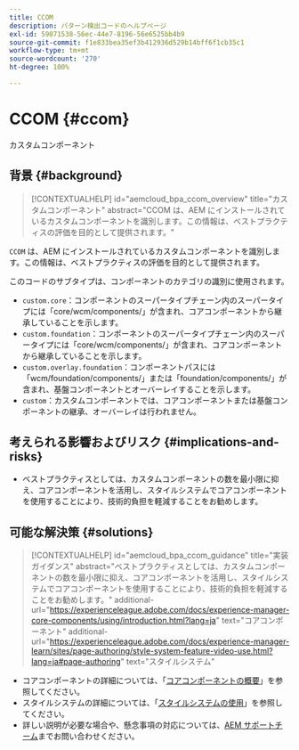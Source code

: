 ```yaml
---
title: CCOM
description: パターン検出コードのヘルプページ
exl-id: 59071538-56ec-44e7-8196-56e6525bb4b9
source-git-commit: f1e833bea35ef3b412936d529b14bff6f1cb35c1
workflow-type: tm+mt
source-wordcount: '270'
ht-degree: 100%

---
```


# CCOM {#ccom}

カスタムコンポーネント

## 背景 {#background}

>[!CONTEXTUALHELP]
>id="aemcloud_bpa_ccom_overview"
>title="カスタムコンポーネント"
>abstract="CCOM は、AEM にインストールされているカスタムコンポーネントを識別します。この情報は、ベストプラクティスの評価を目的として提供されます。"

`CCOM` は、AEM にインストールされているカスタムコンポーネントを識別します。この情報は、ベストプラクティスの評価を目的として提供されます。

このコードのサブタイプは、コンポーネントのカテゴリの識別に使用されます。

* `custom.core`：コンポーネントのスーパータイプチェーン内のスーパータイプには「core/wcm/components/」が含まれ、コアコンポーネントから継承していることを示します。
* `custom.foundation`：コンポーネントのスーパータイプチェーン内のスーパータイプには「core/wcm/components/」が含まれ、コアコンポーネントから継承していることを示します。
* `custom.overlay.foundation`：コンポーネントパスには「wcm/foundation/components/」または「foundation/components/」が含まれ、基盤コンポーネントとオーバーレイすることを示します。
* `custom`：カスタムコンポーネントでは、コアコンポーネントまたは基盤コンポーネントの継承、オーバーレイは行われません。

## 考えられる影響およびリスク {#implications-and-risks}

* ベストプラクティスとしては、カスタムコンポーネントの数を最小限に抑え、コアコンポーネントを活用し、スタイルシステムでコアコンポーネントを使用することにより、技術的負担を軽減することをお勧めします。

## 可能な解決策 {#solutions}

>[!CONTEXTUALHELP]
>id="aemcloud_bpa_ccom_guidance"
>title="実装ガイダンス"
>abstract="ベストプラクティスとしては、カスタムコンポーネントの数を最小限に抑え、コアコンポーネントを活用し、スタイルシステムでコアコンポーネントを使用することにより、技術的負担を軽減することをお勧めします。"
>additional-url="https://experienceleague.adobe.com/docs/experience-manager-core-components/using/introduction.html?lang=ja" text="コアコンポーネント"
>additional-url="https://experienceleague.adobe.com/docs/experience-manager-learn/sites/page-authoring/style-system-feature-video-use.html?lang=ja#page-authoring" text="スタイルシステム"

* コアコンポーネントの詳細については、「[コアコンポーネントの概要](https://experienceleague.adobe.com/docs/experience-manager-core-components/using/introduction.html?lang=ja)」を参照してください。
* スタイルシステムの詳細については、「[スタイルシステムの使用](https://experienceleague.adobe.com/docs/experience-manager-learn/sites/page-authoring/style-system-feature-video-use.html?lang=ja#page-authoring)」を参照してください。
* 詳しい説明が必要な場合や、懸念事項の対応については、[AEM サポートチーム](https://helpx.adobe.com/jp/enterprise/using/support-for-experience-cloud.html)までお問い合わせください。
